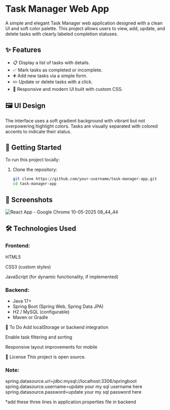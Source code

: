 # Task Manager Web App

A simple and elegant Task Manager web application designed with a clean UI and soft color palette. This project allows users to view, add, update, and delete tasks with clearly labeled completion statuses.

## ✨ Features

- 📋 Display a list of tasks with details.
- ✅ Mark tasks as completed or incomplete.
- ➕ Add new tasks via a simple form.
- ✏️ Update or delete tasks with a click.
- 🎨 Responsive and modern UI built with custom CSS.

## 🖼️ UI Design

The interface uses a soft gradient background with vibrant but not overpowering highlight colors. Tasks are visually separated with colored accents to indicate their status.


## 🚀 Getting Started

To run this project locally:

1. Clone the repository:
   ```bash
   git clone https://github.com/your-username/task-manager-app.git
   cd task-manager-app


## 🚀 Screenshots

![React App - Google Chrome 10-05-2025 08_44_44](https://github.com/user-attachments/assets/7c676b78-a046-42df-bee8-cea8da5628f7)


## 🛠 Technologies Used
###  Frontend:
HTML5

CSS3 (custom styles)

JavaScript (for dynamic functionality, if implemented)

### Backend:
- Java 17+
- Spring Boot (Spring Web, Spring Data JPA)
- H2 / MySQL (configurable)
- Maven or Gradle

📌 To Do
 Add localStorage or backend integration

 Enable task filtering and sorting

 Responsive layout improvements for mobile

📃 License
This project is open source.


### Note:
spring.datasource.url=jdbc:mysql://localhost:3306/springboot
spring.datasource.username=update your my sql username here
spring.datasource.password=update your my sql password here

*add these three lines in application.properties file in backend
